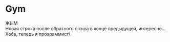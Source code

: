 # Gym
ЖЫМ\
Новая строка после обратного слэша в конце предыдущей, интересно...\
Хоба, теперь я прохраммист\
